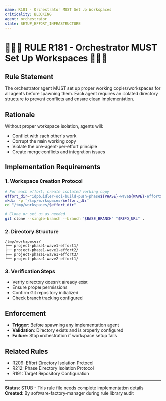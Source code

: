 ```yaml
---
name: R181 - Orchestrator MUST Set Up Workspaces
criticality: BLOCKING
agent: orchestrator
state: SETUP_EFFORT_INFRASTRUCTURE
---
```


# 🚨🚨🚨 RULE R181 - Orchestrator MUST Set Up Workspaces 🚨🚨🚨

## Rule Statement
The orchestrator agent MUST set up proper working copies/workspaces for all agents before spawning them. Each agent requires an isolated directory structure to prevent conflicts and ensure clean implementation.

## Rationale
Without proper workspace isolation, agents will:
- Conflict with each other's work
- Corrupt the main working copy
- Violate the one-agent-per-effort principle
- Create merge conflicts and integration issues

## Implementation Requirements

### 1. Workspace Creation Protocol
```bash
# For each effort, create isolated working copy
effort_dir="idpbuidler-oci-build-push-phase${PHASE}-wave${WAVE}-effort${EFFORT}"
mkdir -p "/tmp/workspaces/$effort_dir"
cd "/tmp/workspaces/$effort_dir"

# Clone or set up as needed
git clone --single-branch --branch "$BASE_BRANCH" "$REPO_URL" .
```

### 2. Directory Structure
```
/tmp/workspaces/
├── project-phase1-wave1-effort1/
├── project-phase1-wave1-effort2/  
├── project-phase1-wave1-effort3/
└── project-phase1-wave2-effort1/
```

### 3. Verification Steps
- Verify directory doesn't already exist
- Ensure proper permissions
- Confirm Git repository initialized
- Check branch tracking configured

## Enforcement
- **Trigger**: Before spawning any implementation agent
- **Validation**: Directory exists and is properly configured
- **Failure**: Stop orchestration if workspace setup fails

## Related Rules
- R209: Effort Directory Isolation Protocol
- R212: Phase Directory Isolation Protocol
- R191: Target Repository Configuration

---
**Status**: STUB - This rule file needs complete implementation details
**Created**: By software-factory-manager during rule library audit